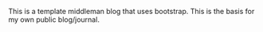 This is a template middleman blog that uses bootstrap.  This is the basis for my own public blog/journal.
